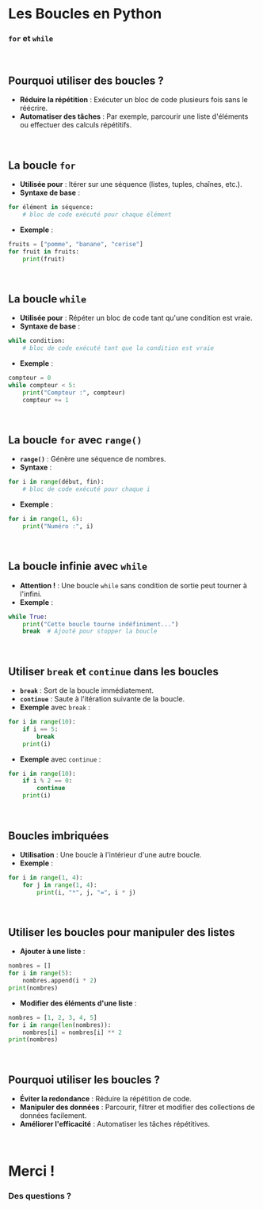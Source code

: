 
<!-- .slide: data-background="#2d2d2d" -->
# Les Boucles en Python
### `for` et `while`

<br>

## Pourquoi utiliser des boucles ?
- **Réduire la répétition** : Exécuter un bloc de code plusieurs fois sans le réécrire.
- **Automatiser des tâches** : Par exemple, parcourir une liste d'éléments ou effectuer des calculs répétitifs.

<br>

## La boucle `for`
- **Utilisée pour** : Itérer sur une séquence (listes, tuples, chaînes, etc.).
- **Syntaxe de base** :
```python
for élément in séquence:
    # bloc de code exécuté pour chaque élément
```
- **Exemple** :
```python
fruits = ["pomme", "banane", "cerise"]
for fruit in fruits:
    print(fruit)
```

<br>

## La boucle `while`
- **Utilisée pour** : Répéter un bloc de code tant qu'une condition est vraie.
- **Syntaxe de base** :
```python
while condition:
    # bloc de code exécuté tant que la condition est vraie
```
- **Exemple** :
```python
compteur = 0
while compteur < 5:
    print("Compteur :", compteur)
    compteur += 1
```

<br>

## La boucle `for` avec `range()`
- **`range()`** : Génère une séquence de nombres.
- **Syntaxe** :
```python
for i in range(début, fin):
    # bloc de code exécuté pour chaque i
```
- **Exemple** :
```python
for i in range(1, 6):
    print("Numéro :", i)
```

<br>

## La boucle infinie avec `while`
- **Attention !** : Une boucle `while` sans condition de sortie peut tourner à l'infini.
- **Exemple** :
```python
while True:
    print("Cette boucle tourne indéfiniment...")
    break  # Ajouté pour stopper la boucle
```

<br>

## Utiliser `break` et `continue` dans les boucles
- **`break`** : Sort de la boucle immédiatement.
- **`continue`** : Saute à l'itération suivante de la boucle.
- **Exemple** avec `break` :
```python
for i in range(10):
    if i == 5:
        break
    print(i)
```
- **Exemple** avec `continue` :
```python
for i in range(10):
    if i % 2 == 0:
        continue
    print(i)
```

<br>

## Boucles imbriquées
- **Utilisation** : Une boucle à l'intérieur d'une autre boucle.
- **Exemple** :
```python
for i in range(1, 4):
    for j in range(1, 4):
        print(i, "*", j, "=", i * j)
```

<br>

## Utiliser les boucles pour manipuler des listes
- **Ajouter à une liste** :
```python
nombres = []
for i in range(5):
    nombres.append(i * 2)
print(nombres)
```
- **Modifier des éléments d'une liste** :
```python
nombres = [1, 2, 3, 4, 5]
for i in range(len(nombres)):
    nombres[i] = nombres[i] ** 2
print(nombres)
```

<br>

## Pourquoi utiliser les boucles ?
- **Éviter la redondance** : Réduire la répétition de code.
- **Manipuler des données** : Parcourir, filtrer et modifier des collections de données facilement.
- **Améliorer l'efficacité** : Automatiser les tâches répétitives.

<br>

<!-- .slide: data-background="#2d2d2d" -->
# Merci !
### Des questions ?

